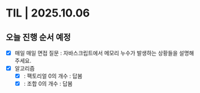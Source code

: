 # TIL | 2025.10.06

## 오늘 진행 순서 예정

-   [x] 매일 매일 면접 질문 : 자바스크립트에서 메모리 누수가 발생하는 상황들을 설명해주세요.
-   [x] 알고리즘
    -   [x] : 팩토리얼 0의 개수 : 답봄
    -   [x] : 조합 0의 개수 : 답봄
